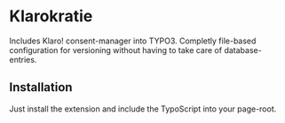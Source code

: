 # Klarokratie
Includes Klaro! consent-manager into TYPO3. Completly file-based configuration for versioning without having to take care of database-entries.

## Installation
Just install the extension and include the TypoScript into your page-root.


